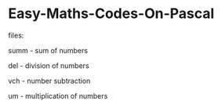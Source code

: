 # Easy-Maths-Codes-On-Pascal


files:

summ - sum of numbers

del - division of numbers

vch - number subtraction

um - multiplication of numbers
